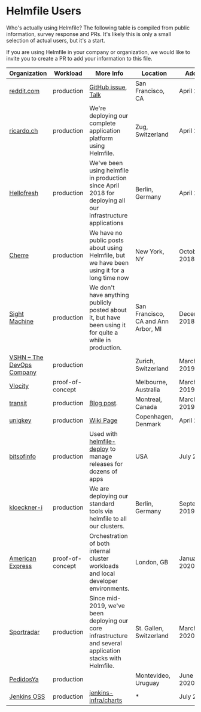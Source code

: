 # Helmfile Users

Who's actually using Helmfile? The following table is compiled from public information, survey response and PRs. It's
likely this is only a small selection of actual users, but it's a start.

If you are using Helmfile in your company or organization, we would like to invite you to create a PR to add your
information to this file.

<!-- TABLE_START -->
| Organization | Workload | More Info | Location | Added |
|---|---|---|---|---|
| [reddit.com](https://www.reddit.com/) | production | [GitHub issue](https://github.com/roboll/helmfile/issues/96#issue-312012249), [Talk](https://www.slideshare.net/GregoryTaylor11/helm-at-reddit-from-local-dev-staging-to-production) | San Francisco, CA | April 2018 |
| [ricardo.ch](https://www.ricardo.ch/) | production | We're deploying our complete application platform using Helmfile. | Zug, Switzerland | April 2018 |
| [Hellofresh](https://engineering.hellofresh.com/) | production | We've been using helmfile in production since April 2018 for deploying all our infrastructure applications | Berlin, Germany | April 2018 |
| [Cherre](https://cherre.com/) | production | We have no public posts about using Helmfile, but we have been using it for a long time now | New York, NY | October 2018 |
| [Sight Machine](https://sightmachine.com/) | production | We don't have anything publicly posted about it, but have been using it for quite a while in production. | San Francisco, CA and Ann Arbor, MI | December 2018 |
| [VSHN – The DevOps Company](https://vshn.ch) | production	| | Zurich, Switzerland | March 2019 |
| [Vlocity](https://vlocity.com/) | proof-of-concept | | Melbourne, Australia | March 2019 |
| [transit](https://transit.app/) | production | [Blog post](https://medium.com/@naseem_60378/helmfile-its-like-a-helm-for-your-helm-74a908581599). | Montreal, Canada | March 2019 |
| [uniqkey](https://uniqkey.eu/) | production | [Wiki Page](https://ocd-scm.github.io/ocd-meta/) | Copenhagen, Denmark | April 2019 |
| [bitsofinfo](https://github.com/bitsofinfo/helmfile-deploy) | production | Used with [helmfile-deploy](https://github.com/bitsofinfo/helmfile-deploy) to manage releases for dozens of apps | USA | July 2019 |
| [kloeckner-i](https://www.kloeckner-i.com/) | production | We are deploying our standard tools via helmfile to all our clusters.  | Berlin, Germany | September 2019 |
| [American Express](https://www.americanexpress.com) | proof-of-concept | Orchestration of both internal cluster workloads and local developer environments. | London, GB | January 2020 |
| [Sportradar](https://www.sportradar.com) | production | Since mid-2019, we've been deploying our core infrastructure and several application stacks with Helmfile. | St. Gallen, Switzerland | March 2020 |
| [PedidosYa](https://www.pedidosya.com) | production | | Montevideo, Uruguay | June 2020 |
| [Jenkins OSS](https://jenkins.io) | production | [jenkins-infra/charts](https://github.com/jenkins-infra/charts) | * | July 2020 |
<!-- TABLE_END -->

